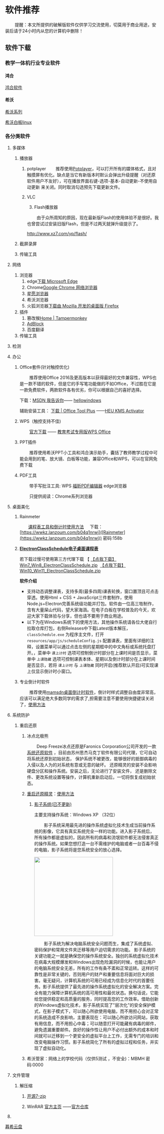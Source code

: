 # 软件推荐

        提醒：本文所提供的破解版软件仅供学习交流使用，切莫用于商业用途，安装后请于24小时内从您的计算机中删除！

## 软件下载

### 教学一体机行业专业软件

#### 鸿合

[鸿合软件](https://pie.hitecloud.cn/pie ':include :type=iframe width=100% height=600px')

#### 希沃

[希沃系列](https://www.seewo.com/support/customer/download#info ':include :type=iframe width=100% height=400px')

[希沃白板linux](https://easinote.seewo.com/linux ':include :type=iframe width=100% height=400px')

### 各分类软件

1. 多媒体
   
   1. 播放器
      
      1. potplayer
                推荐使用[Potplayer](http://potplayer.tv/?lang=zh_CN)，可以打开所有的媒体格式，且对触摸屏有优化。缺点是当它有新版本时默认会弹出升级提醒（对还原软件用户不友好），可在播放界面右键-选项-基本-自动更新-不使用自动更新 来关闭。同时取消勾选预先下载更新文件。
      
      2. VLC  
         
         3. Flash播放器
         
                 由于众所周知的原因，现在最新版Flash的使用体验不是很好。我也曾尝试过安装旧版Flash，但是不过两天就弹升级提示了。
         
         http://www.xz7.com/yp/flash/
   
   2. 截屏录屏
   
   3. 传输工具

2. 网络
   
   1. 浏览器
      1. edge[下载 Microsoft Edge](https://www.microsoft.com/zh-cn/edge/download)
      2. Chrome[Google Chrome 网络浏览器](https://www.google.cn/intl/zh-CN/chrome/)
      3. [星愿浏览器](https://www.twinkstar.com/)
      4. 希沃浏览器
      5. 火狐浏览器[下载由 Mozilla 开发的桌面版 Firefox](https://www.mozilla.org/zh-CN/firefox/new/?utm_source=support.mozilla.org&utm_campaign=footer&utm_medium=referral&_gl=1%2A1qvoxg3%2A_ga%2AMTI0MDQyNTc5MC4xNjk2NDcwMTI2%2A_ga_2VC139B3XV%2AMTcyMTM2MjIxMy4xLjEuMTcyMTM2MjIyMC4wLjAuMA..)
   2. 插件
      1. 篡改猴[Home | Tampermonkey](https://www.tampermonkey.net/index.php)
      2. [AdBlock](https://getadblock.com/zh_CN/)
      3. 百度翻译
   3. 传输工具

3. 检测

4. 办公
   
   1. Office套件(针对触控优化)
      
              推荐使用Office 2016及更高版本以获得最好的文件兼容性，WPS也是一款不错的软件，但是它的手写笔功能做的不如Office，不过胜在它是一款免费软件，两款软件各有优劣，你可以根据自己的喜好选择。
      
      下载：[MSDN 我告诉你](https://msdn.itellyou.cn/)—— [hellowindows](https://hellowindows.cn/)
      
      辅助安装工具： [下载 | Office Tool Plus](https://otp.landian.vip/zh-cn/download.html) ——[HEU KMS Activator](https://github.com/zbezj/HEU_KMS_Activator/releases)
   
   2. WPS（触控支持不佳)
      
              [官方下载](https://www.wps.cn/) —— [ 教育考试专用版WPS Office](https://ncre.neea.edu.cn/res/Home/2012/1ab1f38f3a81af338dbb4f6495568f28.rar)
   
   3. PPT插件
      
              推荐使用希沃PPT小工具和鸿合演示助手，囊括了教师教学过程中可能会用到的笔、放大镜、白板等功能，兼容Office和WPS，可以在官网免费下载
   
   4. PDF工具 
      
              带手写批注工具: WPS    [福昕PDF编辑器](https://www.foxitsoftware.cn/)     edge浏览器 
      
              只提供阅读：Chrome系列浏览器

5. 桌面美化
   
   1. Rainmeter
      
             [课程表工具和倒计时使用方法](https://www.bilibili.com/video/BV13o4y177V1/?spm_id_from=333.976.0.0)     下载：[https://wwkz.lanzoum.com/b04q1nrwj]([Rainmeter](https://wwkz.lanzoum.com/b04q1nrwj))   密码:158b
   
   2. **[ElectronClassSchedule电子桌面课程表](https://github.com/EnderWolf006/ElectronClassSchedule)**
      
      若下载过慢可使用第三方代理下载 【 [【点我下载】Win7_Win8_ElectronClassSchedule.zip](https://mirror.ghproxy.com/?q=https%3A%2F%2Fgithub.com%2FEnderWolf006%2FElectronClassSchedule%2Freleases%2Fdownload%2Flatest%2FWin7_Win8_ElectronClassSchedule.zip)   [【点我下载】Win10_Win11_ElectronClassSchedule.zip](https://mirror.ghproxy.com/?q=https%3A%2F%2Fgithub.com%2FEnderWolf006%2FElectronClassSchedule%2Freleases%2Fdownload%2Flatest%2FWin10_Win11_ElectronClassSchedule.zip)
      
       **软件介绍**
      
      - 支持动态调整课表，支持多周(最多四周)课表轮换，窗口置顶且可点击穿透。使用Html + CSS + JavaScript三件套制作，使用Node.js+Electron完善系统级功能并打包。软件由一位高三牲制作，含有大量屎山代码，望大家海涵。在电子白板在学校普及的今天，欢迎大家下载体验与分享，但也请不要用于商业用途。
      - 以下为在Windows系统下的使用方法，其他操作系统请各位大佬自行拉取仓库打包，右侧Releases中下载Latest版本解压，`classSchedule.exe` 为程序主文件，打开 `resources/app/js/scheduleConfig.js` 配置课表，里面有详细的注释，设置菜单可以通过点击左侧的星期框中的中文角标或系统托盘打开。，菜单中 `课上计时` 选项可控制倒计时部分在上课时间是否显示，菜单中 `上课隐藏` 选项可控制课表本体、星期以及倒计时部分在上课时间是否显示，若将 `课上计时` 与 `上课隐藏` 同时开启(推荐默认开启)可实现课上仅显示倒计时小窗口。
   
   3. 专业倒计时软件
      
              推荐使用[mamsdn桌面倒计时软件](https://mydown.yesky.com/pcsoft/413553777.html)，倒计时样式调整自由度非常高，应该可以满足绝大多数同学的需求了,担需要注意不要使用快捷键误关闭了，[使用方法](https://www.bilibili.com/video/BV1Ep4y177cg/)

6. 系统防护
   
   1. 重启还原
      
      1. 冰点北极熊
         
                 Deep Freeze冰点还原是Faronics Corporation公司开发的一款 [系统还原软件](https://www.bingdianhuanyuan.cn/) ，目前由苏州思杰马克丁软件有限公司代理，它可自动将系统还原到初始状态， 保护系统不被更改，能够很好的抵御病毒的入侵以及人为的对系统有意或无意的破坏。 还原精灵的安装不会影响硬盘分区和操作系统。安装之后，无论进行了安装文件， 还是删除文件、更改系统设置等操作，计算机重新启动后，一切将恢复成初始状态。
      
      2. [重启还原精灵](https://www.huanyuan.cn/)：[使用方法](https://www.bilibili.com/read/cv15694753/?from=search&spm_id_from=333.337.0.0)
         
         1. [影子系统(已不更新)](http://www.yingzixitong.cn)
            
            主要支持操作系统：Windows XP （32位）
            
                    影子系统采用最先进的操作系统虚拟化技术生成当前操作系统的影像，它具有真实系统完全一样的功能。进入影子系统后，  所有操作都是虚拟的，因此所有的病毒和流氓软件都无法侵害真正的操作系统。如果您想打造一台不需维护的电脑或者一台百毒不侵的电脑，影子系统将是您系统安全的放心选择。  
            
            <img src="http://www.yingzixitong.cn/images/software_interface.JPG" title="" alt="" width="257"> 
            
                    影子系统为解决电脑系统安全问题而生，集成了系统虚拟、密码保护和常用文件夹迁移等用户迫切需求的功能。  影子系统的关键功能之一就是确保您的操作系统安全。独创的系统虚拟化技术在病毒大规模爆发和Windows出现危险漏洞的时候，也能让用户的电脑系统安全无恙，所有的工作有条不紊和正常运转。这样的可靠性是非常关键的，否则用户的财产和重要信息将面对巨大的损害。毫无疑问，计算机系统的可用已经成为信息化时代的首要任务。影子系统提供了最先进的操作系统虚拟化的安全解决方案。完全有能力保障计算机系统的高可用性和最优状态。换句话说，它能给您提供稳定和高质量的服务，同时提高您的工作效率。借助创新的Windows虚拟化技术，影子系统实现了"层次化"的安全保护模式，在影子模式下，可以随心所欲使用电脑，而不用担心会对正常的系统造成不良影响，主要表现在：可以随心所欲访问网站，获取有用信息，而不用担心中毒；可以随意打开可能藏有病毒的邮件，避免遗漏重要邮件。良好的操作性让用户不必付出额外的成本和时间就可以迁移到一个更安全的虚拟平台上工作，无需专门的培训和改变电脑操作习惯。影子系统简化了所有的虚拟过程和任务，并实现了虚拟自动化。
      
      3. 希沃管家：网络上的学校代码（仅供5测试 ，不安全)：MBMH      密码:0000

7. 文件管理
   
   1. 解压缩
      
      1. [开源7-zip](https://7-zip.org/)
      
      2. WinRAR  [官方主页](https://www.win-rar.com/industry.html?&L=0)  ——[官方仓库](https://www.rarlab.com/download.htm)

8. 

[暮希云盘](https://pan.xiaomuxi.cn/s/y2QFA ':include :type=iframe width=100% height=500px')
